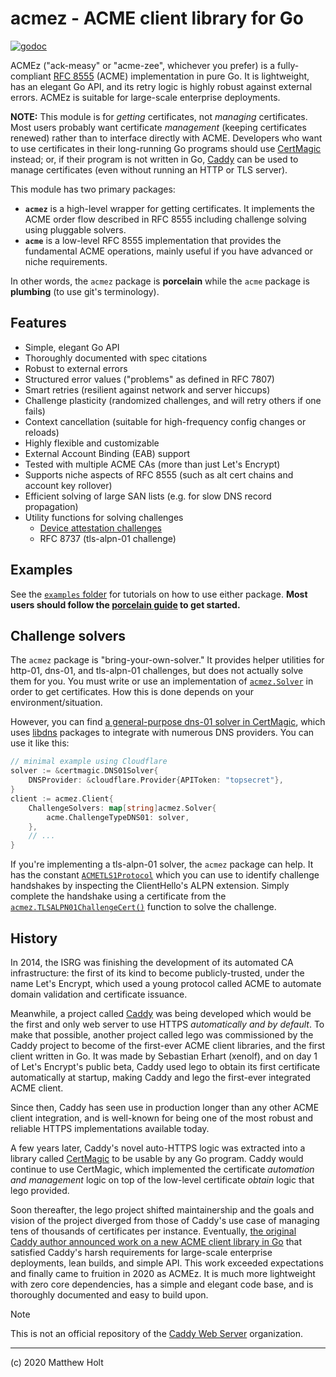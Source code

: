 # acmez - ACME client library for Go

[![godoc](https://pkg.go.dev/badge/github.com/jzenzen/acmez)](https://pkg.go.dev/github.com/jzenzen/acmez)

ACMEz ("ack-measy" or "acme-zee", whichever you prefer) is a fully-compliant [RFC 8555](https://tools.ietf.org/html/rfc8555) (ACME) implementation in pure Go. It is lightweight, has an elegant Go API, and its retry logic is highly robust against external errors. ACMEz is suitable for large-scale enterprise deployments.

**NOTE:** This module is for _getting_ certificates, not _managing_ certificates. Most users probably want certificate _management_ (keeping certificates renewed) rather than to interface directly with ACME. Developers who want to use certificates in their long-running Go programs should use [CertMagic](https://github.com/caddyserver/certmagic) instead; or, if their program is not written in Go, [Caddy](https://caddyserver.com/) can be used to manage certificates (even without running an HTTP or TLS server).

This module has two primary packages:

- **`acmez`** is a high-level wrapper for getting certificates. It implements the ACME order flow described in RFC 8555 including challenge solving using pluggable solvers.
- **`acme`** is a low-level RFC 8555 implementation that provides the fundamental ACME operations, mainly useful if you have advanced or niche requirements.

In other words, the `acmez` package is **porcelain** while the `acme` package is **plumbing** (to use git's terminology).

## Features

- Simple, elegant Go API
- Thoroughly documented with spec citations
- Robust to external errors
- Structured error values ("problems" as defined in RFC 7807)
- Smart retries (resilient against network and server hiccups)
- Challenge plasticity (randomized challenges, and will retry others if one fails)
- Context cancellation (suitable for high-frequency config changes or reloads)
- Highly flexible and customizable
- External Account Binding (EAB) support
- Tested with multiple ACME CAs (more than just Let's Encrypt)
- Supports niche aspects of RFC 8555 (such as alt cert chains and account key rollover)
- Efficient solving of large SAN lists (e.g. for slow DNS record propagation)
- Utility functions for solving challenges
  - [Device attestation challenges](https://datatracker.ietf.org/doc/draft-acme-device-attest/)
  - RFC 8737 (tls-alpn-01 challenge)

## Examples

See the [`examples` folder](https://github.com/jzenzen/acmez/tree/master/examples) for tutorials on how to use either package. **Most users should follow the [porcelain guide](https://github.com/jzenzen/acmez/blob/master/examples/porcelain/main.go) to get started.**

## Challenge solvers

The `acmez` package is "bring-your-own-solver." It provides helper utilities for http-01, dns-01, and tls-alpn-01 challenges, but does not actually solve them for you. You must write or use an implementation of [`acmez.Solver`](https://pkg.go.dev/github.com/jzenzen/acmez#Solver) in order to get certificates. How this is done depends on your environment/situation.

However, you can find [a general-purpose dns-01 solver in CertMagic](https://pkg.go.dev/github.com/caddyserver/certmagic#DNS01Solver), which uses [libdns](https://github.com/libdns) packages to integrate with numerous DNS providers. You can use it like this:

```go
// minimal example using Cloudflare
solver := &certmagic.DNS01Solver{
	DNSProvider: &cloudflare.Provider{APIToken: "topsecret"},
}
client := acmez.Client{
	ChallengeSolvers: map[string]acmez.Solver{
		acme.ChallengeTypeDNS01: solver,
	},
	// ...
}
```

If you're implementing a tls-alpn-01 solver, the `acmez` package can help. It has the constant [`ACMETLS1Protocol`](https://pkg.go.dev/github.com/jzenzen/acmez#pkg-constants) which you can use to identify challenge handshakes by inspecting the ClientHello's ALPN extension. Simply complete the handshake using a certificate from the [`acmez.TLSALPN01ChallengeCert()`](https://pkg.go.dev/github.com/jzenzen/acmez#TLSALPN01ChallengeCert) function to solve the challenge.

## History

In 2014, the ISRG was finishing the development of its automated CA infrastructure: the first of its kind to become publicly-trusted, under the name Let's Encrypt, which used a young protocol called ACME to automate domain validation and certificate issuance.

Meanwhile, a project called [Caddy](https://caddyserver.com) was being developed which would be the first and only web server to use HTTPS _automatically and by default_. To make that possible, another project called lego was commissioned by the Caddy project to become of the first-ever ACME client libraries, and the first client written in Go. It was made by Sebastian Erhart (xenolf), and on day 1 of Let's Encrypt's public beta, Caddy used lego to obtain its first certificate automatically at startup, making Caddy and lego the first-ever integrated ACME client.

Since then, Caddy has seen use in production longer than any other ACME client integration, and is well-known for being one of the most robust and reliable HTTPS implementations available today.

A few years later, Caddy's novel auto-HTTPS logic was extracted into a library called [CertMagic](https://github.com/caddyserver/certmagic) to be usable by any Go program. Caddy would continue to use CertMagic, which implemented the certificate _automation and management_ logic on top of the low-level certificate _obtain_ logic that lego provided.

Soon thereafter, the lego project shifted maintainership and the goals and vision of the project diverged from those of Caddy's use case of managing tens of thousands of certificates per instance. Eventually, [the original Caddy author announced work on a new ACME client library in Go](https://github.com/caddyserver/certmagic/issues/71) that satisfied Caddy's harsh requirements for large-scale enterprise deployments, lean builds, and simple API. This work exceeded expectations and finally came to fruition in 2020 as ACMEz. It is much more lightweight with zero core dependencies, has a simple and elegant code base, and is thoroughly documented and easy to build upon.

> [!NOTE]
> This is not an official repository of the [Caddy Web Server](https://github.com/caddyserver) organization.

---

(c) 2020 Matthew Holt
